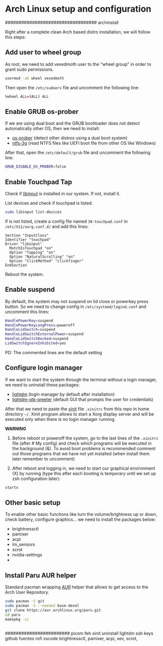 # Arch Linux setup and configuration

################################## archinstall

Right after a complete clean Arch based distro installation, we will follow this steps:

## Add user to wheel group
As root, we need to add vexedmoth user to the "wheel group" in order to grant sudo permissions. 

```zsh
usermod -aG wheel vexedmoth
```
Then open the `/etc/sudoers` file and uncomment the following line:

```bash
%wheel ALL=(ALL) ALL
```

## Enable GRUB os-prober
If we are using dual boot and the GRUB bootloader does not detect automatically other OS, then we need to install:
- [os-prober](https://archlinux.org/packages/?name=os-prober) (detect other distros using a dual boot system)
- [ntfs-3g](https://wiki.archlinux.org/title/NTFS-3G) (read NTFS files like UEFI boot file from other OS like Windows)

After that, open the `/etc/default/grub` file and uncomment the following line:

```bash
GRUB_DISABLE_OS_PROBER=false
```

## Enable Touchpad Tap
Check if [libinput](https://wiki.archlinux.org/title/libinput) is installed in our system. If not, install it.

List devices and check if touchpad is listed. 

```zsh
sudo libinput list-devices
```
If is not listed, create a config file named `30-touchpad.conf` in `/etc/X11/xorg.conf.d/` and add this lines:

```
Section "InputClass"
Identifier "touchpad"
Driver "libinput"
  MatchIsTouchpad "on"
  Option "Tapping" "on"
  Option "NaturalScrolling" "on"
  Option "ClickMethod" "clickfinger"
EndSection
```
Reboot the system. 


## Enable suspend 
By default, the system may not suspend on lid close or powerkey press button. So we need to change config in `/etc/systemd/logind.conf` and uncomment this lines:
```bash
HandlePowerKey=suspend
HandlePowerKeyLongPress=poweroff
HandleLidSwitch=suspend
HandleLidSwitchExternalPower=suspend
HandleLidSwitchDocked=suspend
LidSwitchIgnoreInhibited=yes
```
PD: The commented lines are the default setting

## Configure login manager
If we want to start the system through the terminal without a login manager, we need to uninstall these packages:
- [lightdm](https://wiki.archlinux.org/title/LightDM) (login manager by default after installation)
- [lightdm-gtk-greeter](https://archlinux.org/packages/?name=lightdm-gtk-greeter) (default GUI that prompts the user for credentials)

After that we need to paste the [xinit](https://wiki.archlinux.org/title/xinit) file `.xinitrc` from this repo in home directory `~/`. Xinit program allows to start a Xorg display server and will be executed only when there is no login manager running.

**WARNING**

1. Before reboot or poweroff the system, go to the last lines of the `.xinitrc` file (after # My config) and check which programs will be executed in the background (&). To avoid boot problems is recommended comment out those programs that we have not yet installed (when install them later remember to uncomment)

2. After reboot and logging in, we need to start our graphical environment (X) by running (type this after each booting is temporary until we set up zsh configuration later): 
```zsh
startx
```



## Other basic setup
To enable other basic functions like turn the volume/brightness up or down, check battery, configure graphics... we need to install the packages below:

- brightnessctl
- pamixer
- acpi
- lm_sensors
- scrot
- nvidia-settings
- 



## Install Paru AUR helper
Standard pacman wrapping [AUR](https://wiki.archlinux.org/title/Arch_User_Repository) helper that allows to get access to the Arch User Repository. 

```zsh
sudo pacman -S git
sudo pacman -S --needed base-devel
git clone https://aur.archlinux.org/paru.git
cd paru
makepkg -si
```

## 


########################
picom
feh
xinit
uninstall lightdm
ssh keys github
fuentes
rofi
vscode
brightnessctl, pamixer, acpi, xev, scrot, 

```zsh

```



